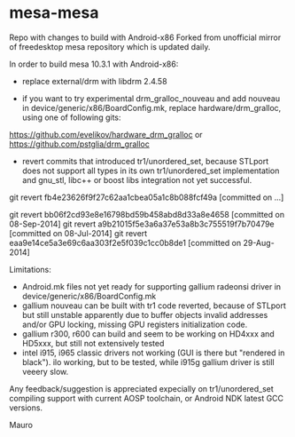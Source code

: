 mesa-mesa
=========

Repo with changes to build with Android-x86
Forked from unofficial mirror of freedesktop mesa repository which is updated daily.

In order to build mesa 10.3.1 with Android-x86:

- replace external/drm with libdrm 2.4.58

- if you want to try experimental drm_gralloc_nouveau and add nouveau in device/generic/x86/BoardConfig.mk, replace hardware/drm_gralloc, using one of following gits:

https://github.com/evelikov/hardware_drm_gralloc or https://github.com/pstglia/drm_gralloc

- revert commits that introduced tr1/unordered_set, because STLport does not support all types in its own tr1/unordered_set implementation and gnu_stl, libc++ or boost libs integration not yet successful.

git revert fb4e23626f9f27c62aa1cbea05a1c8b088fcf49a [committed on ...]

git revert bb06f2cd93e8e16798bd59b458abd8d33a8e4658 [committed on 08-Sep-2014]
git revert a9b21015f5e3a6a37e53a8b3c755519f7b70479e [committed on 08-Jul-2014]
git revert eaa9e14ce5a3e69c6aa303f2e5f039c1cc0b8de1 [committed on 29-Aug-2014]


Limitations:

- Android.mk files not yet ready for supporting gallium radeonsi driver in device/generic/x86/BoardConfig.mk
- gallium nouveau can be built with tr1 code reverted, because of STLport but still unstable apparently due to buffer objects invalid addresses and/or GPU locking, missing GPU registers initialization code.
- gallium r300, r600 can build and seem to be working on HD4xxx and HD5xxx, but still not extensively tested
- intel i915, i965 classic drivers not working (GUI is there but "rendered in black"). ilo working, but to be tested, while i915g gallium driver is still veeery slow.
 
Any feedback/suggestion is appreciated expecially on tr1/unordered_set compiling support with current AOSP toolchain, or Android NDK latest GCC versions.

Mauro
